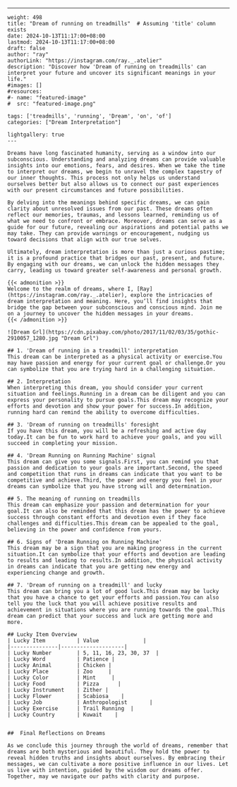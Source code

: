 ---
    weight: 498
    title: "Dream of running on treadmills"  # Assuming 'title' column exists
    date: 2024-10-13T11:17:00+08:00
    lastmod: 2024-10-13T11:17:00+08:00
    draft: false
    author: "ray"
    authorLink: "https://instagram.com/ray._.atelier"
    description: "Discover how 'Dream of running on treadmills' can interpret your future and uncover its significant meanings in your life."
    #images: []
    #resources:
    #- name: "featured-image"
    #  src: "featured-image.png"
    
    tags: ['treadmills', 'running', 'Dream', 'on', 'of']
    categories: ["Dream Interpretation"]
    
    lightgallery: true
    ---
    
    Dreams have long fascinated humanity, serving as a window into our subconscious. Understanding and analyzing dreams can provide valuable insights into our emotions, fears, and desires. When we take the time to interpret our dreams, we begin to unravel the complex tapestry of our inner thoughts. This process not only helps us understand ourselves better but also allows us to connect our past experiences with our present circumstances and future possibilities.
    
    By delving into the meanings behind specific dreams, we can gain clarity about unresolved issues from our past. These dreams often reflect our memories, traumas, and lessons learned, reminding us of what we need to confront or embrace. Moreover, dreams can serve as a guide for our future, revealing our aspirations and potential paths we may take. They can provide warnings or encouragement, nudging us toward decisions that align with our true selves.
    
    Ultimately, dream interpretation is more than just a curious pastime; it is a profound practice that bridges our past, present, and future. By engaging with our dreams, we can unlock the hidden messages they carry, leading us toward greater self-awareness and personal growth.
    
    {{< admonition >}}
    Welcome to the realm of dreams, where I, [Ray](https://instagram.com/ray._.atelier), explore the intricacies of dream interpretation and meaning. Here, you’ll find insights that bridge the gap between your subconscious and conscious mind. Join me on a journey to uncover the hidden messages in your dreams.
    {{< /admonition >}}
    
    ![Dream Grl](https://cdn.pixabay.com/photo/2017/11/02/03/35/gothic-2910057_1280.jpg "Dream Grl")
    
    ## 1. 'Dream of running in a treadmill' interpretation
    This dream can be interpreted as a physical activity or exercise.You may have passion and energy for your current goal or challenge.Or you can symbolize that you are trying hard in a challenging situation.
    
    ## 2. Interpretation
    When interpreting this dream, you should consider your current situation and feelings.Running in a dream can be diligent and you can express your personality to pursue goals.This dream may recognize your efforts and devotion and show your power for success.In addition, running hard can remind the ability to overcome difficulties.
    
    ## 3. 'Dream of running on treadmills' foresight
    If you have this dream, you will be a refreshing and active day today.It can be fun to work hard to achieve your goals, and you will succeed in completing your mission.
    
    ## 4. 'Dream Running on Running Machine' signal
    This dream can give you some signals.First, you can remind you that passion and dedication to your goals are important.Second, the speed and competition that runs in dreams can indicate that you want to be competitive and achieve.Third, the power and energy you feel in your dreams can symbolize that you have strong will and determination.
    
    ## 5. The meaning of running on treadmills
    This dream can emphasize your passion and determination for your goal.It can also be reminded that this dream has the power to achieve success through constant efforts and devotion even if they face challenges and difficulties.This dream can be appealed to the goal, believing in the power and confidence from yours.
    
    ## 6. Signs of 'Dream Running on Running Machine'
    This dream may be a sign that you are making progress in the current situation.It can symbolize that your efforts and devotion are leading to results and leading to results.In addition, the physical activity in dreams can indicate that you are getting new energy and experiencing change and growth.
    
    ## 7. 'Dream of running on a treadmill' and lucky
    This dream can bring you a lot of good luck.This dream may be lucky that you have a chance to get your efforts and passion.You can also tell you the luck that you will achieve positive results and achievement in situations where you are running towards the goal.This dream can predict that your success and luck are getting more and more.
    
    ## Lucky Item Overview
    | Lucky Item          | Value              |
    |---------------|--------------------|
    | Lucky Number        | 5, 11, 16, 23, 30, 37  |
    | Lucky Word          | Patience |
    | Lucky Animal        | Chicken |
    | Lucky Place         | Zoo     |
    | Lucky Color         | Mint     |
    | Lucky Food          | Pizza      |
    | Lucky Instrument    | Zither |
    | Lucky Flower        | Scabiosa    |
    | Lucky Job           | Anthropologist       |
    | Lucky Exercise      | Trail Running  |
    | Lucky Country       | Kuwait    |
    
    
    ##  Final Reflections on Dreams
    
    As we conclude this journey through the world of dreams, remember that dreams are both mysterious and beautiful. They hold the power to reveal hidden truths and insights about ourselves. By embracing their messages, we can cultivate a more positive influence in our lives. Let us live with intention, guided by the wisdom our dreams offer. Together, may we navigate our paths with clarity and purpose.
    